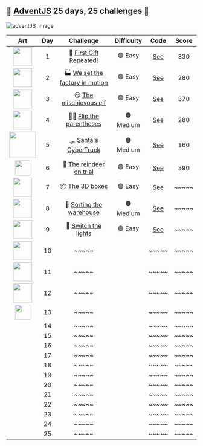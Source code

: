 ## 🎄 [AdventJS](https://adventjs.dev/es) 25 days, 25 challenges 🎄

![adventJS_image](https://github.com/Kilian-Sosa/advent-js-2023/assets/85161810/e2d2144a-c55b-4d89-b2d2-416ae4aae63a)

|                                               Art                                                | Day |                                  Challenge                                   | Difficulty |                  Code                  | Score |
| :----------------------------------------------------------------------------------------------: | :-: | :--------------------------------------------------------------------------: | :--------: | :------------------------------------: | :---: |
| <img src="https://adventjs.dev/challenges-2023/1.png" width="50" style="object-fit: contain;" /> |  1  |     🎁 [First Gift Repeated!](https://adventjs.dev/es/challenges/2023/1)     |  🟢 Easy   | [See](challenges/challenge1/README.md) |  330  |
| <img src="https://adventjs.dev/challenges-2023/2.png" width="50" style="object-fit: contain;" /> |  2  | 🏭 [We set the factory in motion](https://adventjs.dev/es/challenges/2023/2) |  🟢 Easy   | [See](challenges/challenge2/README.md) |  280  |
| <img src="https://adventjs.dev/challenges-2023/3.png" width="50" style="object-fit: contain;" /> |  3  |     😏 [The mischievous elf](https://adventjs.dev/es/challenges/2023/2)      |  🟢 Easy   | [See](challenges/challenge3/README.md) |  370  |
| <img src="https://adventjs.dev/challenges-2023/4.png" width="50" style="object-fit: contain;" /> |  4  |     😵‍💫 [Flip the parentheses](https://adventjs.dev/es/challenges/2023/4)   | 🟠 Medium  | [See](challenges/challenge4/README.md) |  280  |
| <img src="https://adventjs.dev/challenges-2023/5.png" width="70" style="object-fit: contain;" /> |  5  |      🛷 [Santa's CyberTruck](https://adventjs.dev/es/challenges/2023/5)      | 🟠 Medium  | [See](challenges/challenge5/README.md) |  160  |
| <img src="https://adventjs.dev/challenges-2023/6.png" width="40" style="object-fit: contain;" /> |  6  |     🦌 [The reindeer on trial](https://adventjs.dev/es/challenges/2023/6)    |  🟢 Easy  | [See](challenges/challenge6/README.md) |  390  |
| <img src="https://adventjs.dev/challenges-2023/7.png" width="50" style="object-fit: contain;" /> |  7  |        📦 [The 3D boxes](https://adventjs.dev/es/challenges/2023/7)          |  🟢 Easy  | [See](challenges/challenge7/README.md) | ~~~~~ |
| <img src="https://adventjs.dev/challenges-2023/8.png" width="50" style="object-fit: contain;" /> |  8  |     🏬 [Sorting the warehouse](https://adventjs.dev/es/challenges/2023/7)    | 🟠 Medium  | [See](challenges/challenge8/README.md)  | ~~~~~ |
| <img src="https://adventjs.dev/challenges-2023/9.png" width="50" style="object-fit: contain;" /> |  9  |       🚦 [Switch the lights](https://adventjs.dev/es/challenges/2023/8)       |  🟢 Easy   | [See](challenges/challenge9/README.md)  | ~~~~~ |
|<img src="https://adventjs.dev/challenges-2023/10.png" width="50" style="object-fit: contain;" /> | 10  |                                    ~~~~~                                     |            |                 ~~~~~                  | ~~~~~ |
|<img src="https://adventjs.dev/challenges-2023/11.png" width="50" style="object-fit: contain;" /> | 11  |                                    ~~~~~                                     |            |                 ~~~~~                  | ~~~~~ |
|<img src="https://adventjs.dev/challenges-2023/12.png" width="50" style="object-fit: contain;" /> | 12  |                                    ~~~~~                                     |            |                 ~~~~~                  | ~~~~~ |
|<img src="https://adventjs.dev/challenges-2023/13.png" width="40" style="object-fit: contain;" /> | 13  |                                    ~~~~~                                     |            |                 ~~~~~                  | ~~~~~ |
| | 14  |                                    ~~~~~                                     |            |                 ~~~~~                  | ~~~~~ |
| | 15  |                                    ~~~~~                                     |            |                 ~~~~~                  | ~~~~~ |
| | 16  |                                    ~~~~~                                     |            |                 ~~~~~                  | ~~~~~ |
| | 17  |                                    ~~~~~                                     |            |                 ~~~~~                  | ~~~~~ |
| | 18  |                                    ~~~~~                                     |            |                 ~~~~~                  | ~~~~~ |
| | 19  |                                    ~~~~~                                     |            |                 ~~~~~                  | ~~~~~ |
| | 20  |                                    ~~~~~                                     |            |                 ~~~~~                  | ~~~~~ |
| | 21  |                                    ~~~~~                                     |            |                 ~~~~~                  | ~~~~~ |
| | 22  |                                    ~~~~~                                     |            |                 ~~~~~                  | ~~~~~ |
| | 23  |                                    ~~~~~                                     |            |                 ~~~~~                  | ~~~~~ |
| | 24  |                                    ~~~~~                                     |            |                 ~~~~~                  | ~~~~~ |
| | 25  |                                    ~~~~~                                     |            |                 ~~~~~                  | ~~~~~ |

